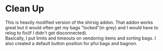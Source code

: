 # Clean Up
This is heavily modified version of the shirsig addon. That addon works great but it would often get my bags "locked"(in grey) and I would have to relog to fix(if I didn't get disconnected).  
Basically, I put limits and timeouts on vendoring items and sorting bags. I also created a default button position for pfui bags and bagnon.
